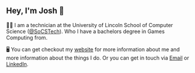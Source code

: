## Hey, I'm Josh 👋

👨‍💻 I am a technician at the University of Lincoln School of Computer Science ([@SoCSTech](https://github.com/socstech)). Who I have a bachelors degree in Games Computing from.

🖥️ You can get checkout my [website](https://joshc.uk/?ref=gh+readme) for more information about me and more information about the things I do. Or you can get in touch via [Email](mailto:hi+gh@joshc.uk) or [LinkedIn](https://linkedin.com/in/joshcdev).
